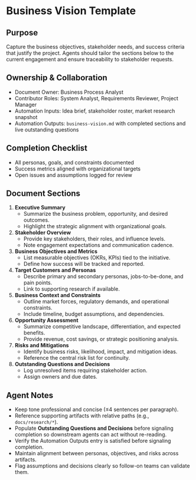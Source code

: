 # Business Vision Template

## Purpose

Capture the business objectives, stakeholder needs, and success criteria that justify the project. Agents should tailor
the sections below to the current engagement and ensure traceability to stakeholder requests.

## Ownership & Collaboration

- Document Owner: Business Process Analyst
- Contributor Roles: System Analyst, Requirements Reviewer, Project Manager
- Automation Inputs: Idea brief, stakeholder roster, market research snapshot
- Automation Outputs: `business-vision.md` with completed sections and live outstanding questions

## Completion Checklist

- All personas, goals, and constraints documented
- Success metrics aligned with organizational targets
- Open issues and assumptions logged for review

## Document Sections

1. **Executive Summary**
   - Summarize the business problem, opportunity, and desired outcomes.
   - Highlight the strategic alignment with organizational goals.
2. **Stakeholder Overview**
   - Provide key stakeholders, their roles, and influence levels.
   - Note engagement expectations and communication cadence.
3. **Business Objectives and Metrics**
   - List measurable objectives (OKRs, KPIs) tied to the initiative.
   - Define how success will be tracked and reported.
4. **Target Customers and Personas**
   - Describe primary and secondary personas, jobs-to-be-done, and pain points.
   - Link to supporting research if available.
5. **Business Context and Constraints**
   - Outline market forces, regulatory demands, and operational constraints.
   - Include timeline, budget assumptions, and dependencies.
6. **Opportunity Assessment**
   - Summarize competitive landscape, differentiation, and expected benefits.
   - Provide revenue, cost savings, or strategic positioning analysis.
7. **Risks and Mitigations**
   - Identify business risks, likelihood, impact, and mitigation ideas.
   - Reference the central risk list for continuity.
8. **Outstanding Questions and Decisions**
   - Log unresolved items requiring stakeholder action.
   - Assign owners and due dates.

## Agent Notes

- Keep tone professional and concise (≤4 sentences per paragraph).
- Reference supporting artifacts with relative paths (e.g., `docs/research/*`).
- Populate **Outstanding Questions and Decisions** before signaling completion so downstream agents can act without
  re-reading.
- Verify the Automation Outputs entry is satisfied before signaling completion.
- Maintain alignment between personas, objectives, and risks across artifacts.
- Flag assumptions and decisions clearly so follow-on teams can validate them.
